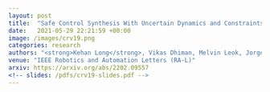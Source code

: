 ```yaml
---
layout: post
title:  "Safe Control Synthesis With Uncertain Dynamics and Constraints"
date:   2021-05-29 22:21:59 +00:00
image: /images/crv19.png
categories: research
authors: "<strong>Kehan Long</strong>, Vikas Dhiman, Melvin Leok, Jorge Cortes, Nikolay Atanasov"
venue: "IEEE Robotics and Automation Letters (RA-L)"
arxiv: https://arxiv.org/abs/2202.09557
<!-- slides: /pdfs/crv19-slides.pdf -->
---
```


